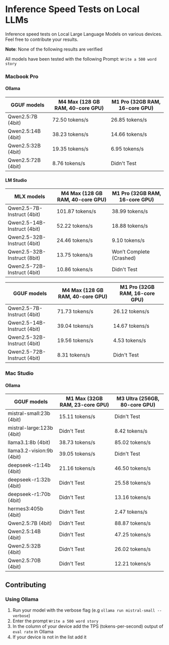 # Inference Speed Tests on Local LLMs

Inference speed tests on Local Large Language Models on various devices. Feel free to contribute your results.

**Note**: None of the following results are verified

All models have been tested with the following Prompt: `Write a 500 word story`

### Macbook Pro

#### Ollama

| GGUF models        | M4 Max (128 GB RAM, 40-core GPU) | M1 Pro (32GB RAM, 16-core GPU) |
| ------------------ | -------------------------------- | ------------------------------ |
| Qwen2.5:7B (4bit)  | 72.50 tokens/s                   | 26.85 tokens/s                 |
| Qwen2.5:14B (4bit) | 38.23 tokens/s                   | 14.66 tokens/s                 |
| Qwen2.5:32B (4bit) | 19.35 tokens/s                   | 6.95 tokens/s                  |
| Qwen2.5:72B (4bit) | 8.76 tokens/s                    | Didn't Test                    |

#### LM Studio

| MLX models                  | M4 Max (128 GB RAM, 40-core GPU) | M1 Pro (32GB RAM, 16-core GPU) |
| --------------------------- | -------------------------------- | ------------------------------ |
| Qwen2.5-7B-Instruct (4bit)  | 101.87 tokens/s                  | 38.99 tokens/s                 |
| Qwen2.5-14B-Instruct (4bit) | 52.22 tokens/s                   | 18.88 tokens/s                 |
| Qwen2.5-32B-Instruct (4bit) | 24.46 tokens/s                   | 9.10 tokens/s                  |
| Qwen2.5-32B-Instruct (8bit) | 13.75 tokens/s                   | Won’t Complete (Crashed)       |
| Qwen2.5-72B-Instruct (4bit) | 10.86 tokens/s                   | Didn't Test                    |

| GGUF models                 | M4 Max (128 GB RAM, 40-core GPU) | M1 Pro (32GB RAM, 16-core GPU) |
| --------------------------- | -------------------------------- | ------------------------------ |
| Qwen2.5-7B-Instruct (4bit)  | 71.73 tokens/s                   | 26.12 tokens/s                 |
| Qwen2.5-14B-Instruct (4bit) | 39.04 tokens/s                   | 14.67 tokens/s                 |
| Qwen2.5-32B-Instruct (4bit) | 19.56 tokens/s                   | 4.53 tokens/s                  |
| Qwen2.5-72B-Instruct (4bit) | 8.31 tokens/s                    | Didn't Test                    |

### Mac Studio

#### Ollama

| GGUF models               | M1 Max (32GB RAM, 23-core GPU) | M3 Ultra (256GB, 80-core GPU) |
| ------------------------- | ------------------------------ | ----------------------------- |
| mistral-small:23b (4bit)  | 15.11 tokens/s                 | Didn't Test                   |
| mistral-large:123b (4bit) | Didn't Test                    | 8.42 tokens/s                 |
| llama3.1:8b (4bit)        | 38.73 tokens/s                 | 85.02 tokens/s                |
| llama3.2-vision:9b (4bit) | 39.05 tokens/s                 | Didn't Test                   |
| deepseek-r1:14b (4bit)    | 21.16 tokens/s                 | 46.50 tokens/s                |
| deepseek-r1:32b (4bit)    | Didn't Test                    | 25.58 tokens/s                |
| deepseek-r1:70b (4bit)    | Didn't Test                    | 13.16 tokens/s                |
| hermes3:405b (4bit)       | Didn't Test                    | 2.47 tokens/s                 |
| Qwen2.5:7B (4bit)         | Didn't Test                    | 88.87 tokens/s                |
| Qwen2.5:14B (4bit)        | Didn't Test                    | 47.25 tokens/s                |
| Qwen2.5:32B (4bit)        | Didn't Test                    | 26.02 tokens/s                |
| Qwen2.5:70B (4bit)        | Didn't Test                    | 12.21 tokens/s                |

## Contributing

### Using Ollama

1. Run your model with the verbose flag (e.g `ollama run mistral-small --verbose`)
2. Enter the prompt `Write a 500 word story`
3. In the column of your device add the TPS (tokens-per-second) output of `eval rate` in Ollama
4. If your device is not in the list add it
